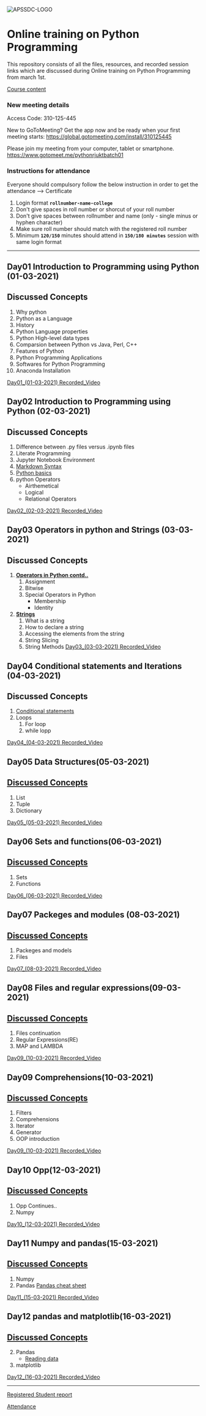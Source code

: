 ![APSSDC-LOGO](https://drive.google.com/uc?export=download&id=15AKQ6_-BixW4K6mL6RPphF5EKXqYF2zj)
# Online training on Python Programming 
This repository consists of all the files, resources, and recorded session links which are discussed during Online training on Python Programming from march 1st.



[Course content](https://drive.google.com/file/d/1bcJPn8XSkwHoTTY0wPsB0pRQG-IdmiDJ/view)
### New meeting details
Access Code: 310-125-445

New to GoToMeeting? Get the app now and be ready when your first meeting starts: https://global.gotomeeting.com/install/310125445

Please join my meeting from your computer, tablet or smartphone.
https://www.gotomeet.me/pythonrjuktbatch01


### Instructions for attendance

Everyone should compulsory follow the below instruction in order to get the attendance --> Certificate

1. Login format **`rollnumber-name-college`**
2. Don't give spaces in roll number or shorcut of your roll number
3. Don't give spaces between rollnumber and name (only - single minus or hyphen character)
4. Make sure roll number should match with the registered roll number
5. Minimum **`120/150`** minutes should attend in **`150/180 minutes`** session with same login format

---
## Day01 Introduction to Programming using Python (01-03-2021)
## Discussed Concepts

1. Why python 
1. Python as a Language 
1. History 
1. Python Language properties 
1. Python High-level data types 
1. Comparsion between Python vs Java, Perl, C++ 
1. Features of Python 
1. Python Programming Applications 
1. Softwares for Python Programming 
2. Anaconda Installation 

[Day01_(01-03-2021) Recorded_Video](https://transcripts.gotomeeting.com/#/s/dd45f73a6ea4d9a6348bef1a6b74bea0e027fe95ef2f3413d2a3d387462112e9)
## Day02 Introduction to Programming using Python (02-03-2021)
## Discussed Concepts
1. Difference between .py files versus .ipynb files
1. Literate Programming
1. Jupyter Notebook Environment
1. [Markdown Syntax](https://github.com/AP-Skill-Development-Corporation/Online-training-on-Python-Programmingmarch-B1/blob/main/Day_02_02March2021/introduction.ipynb)
2. [Python basics](https://github.com/AP-Skill-Development-Corporation/Online-training-on-Python-Programmingmarch-B1/blob/main/Day_02_02March2021/Python%20day%201%20class%20notes.ipynb)
3. python Operators
    - Airthemetical
    - Logical
    - Relational Operators

[Day02_(02-03-2021) Recorded_Video](https://transcripts.gotomeeting.com/#/s/6648e8fd74685ace37e20f97d2bf2d0879373d2ddb81cf76dca8f58158e31e87)

## Day03 Operators in python and Strings (03-03-2021)
## Discussed Concepts
1. [**Operators in Python contd..**](https://github.com/AP-Skill-Development-Corporation/Online-training-on-Python-Programmingmarch-B1/blob/main/Day_03_03MArch2021/Day3_python%20Operators.ipynb)
    1. Assignment
    2. Bitwise
    3. Special Operators in Python
        - Membership
        - Identity
2. [**Strings**](https://github.com/AP-Skill-Development-Corporation/Online-training-on-Python-Programmingmarch-B1/blob/main/Day_03_03MArch2021/Day3_python%20Strings.ipynb)
    1. What is a string
    2. How to declare a string
    3. Accessing the elements from the string
    4. String Slicing
    5. String Methods
[Day03_(03-03-2021) Recorded_Video](https://transcripts.gotomeeting.com/#/s/843e5b9b83475268ed6c7a94530b8c4e8746f893eb19b33b26aaffa298b96fac)

## Day04 Conditional statements and Iterations (04-03-2021)
## Discussed Concepts
1. [Conditional statements](https://github.com/AP-Skill-Development-Corporation/Online-training-on-Python-Programmingmarch-B1/blob/main/Day_04_04March2021.ipynb)
2. Loops 
    1. For loop
    2. while lopp

[Day04_(04-03-2021) Recorded_Video](https://transcripts.gotomeeting.com/#/s/47b91c4a12a49b1e8a0c73757a3f7b8af11167b7be429015916636136b54e55d)

## Day05 Data Structures(05-03-2021)
## [Discussed Concepts](https://github.com/AP-Skill-Development-Corporation/Online-training-on-Python-Programmingmarch-B1/blob/main/Day_05_05March2021/Day_05_data%20structures.ipynb)
1. List 
2. Tuple
3. Dictionary

[Day05_(05-03-2021) Recorded_Video](https://transcripts.gotomeeting.com/#/s/1cc70847f345d6e415309f6fb645fe8f4bd5f244c1ebb7bc82cc90be0fac42b1)

## Day06 Sets and functions(06-03-2021)
## [Discussed Concepts](https://github.com/AP-Skill-Development-Corporation/Online-training-on-Python-Programmingmarch-B1/blob/main/Day_06_06March2021.ipynb)
1. Sets
2. Functions

[Day06_(06-03-2021) Recorded_Video](https://transcripts.gotomeeting.com/#/s/80ef509cabcc13c52b52aa50dd8c2be63c4fcfa8777ebff339ecefb3dc402080)

## Day07 Packeges and modules (08-03-2021)
## [Discussed Concepts](https://github.com/AP-Skill-Development-Corporation/Online-training-on-Python-Programmingmarch-B1/blob/main/Day_07_08March2021/Day_07_08March2021.ipynb)
1. Packeges and models
2. Files

[Day07_(08-03-2021) Recorded_Video](https://transcripts.gotomeeting.com/#/s/35540f24d859fc8738ccfd59e126ab6d10509e5ecc80eb42d4983d00651aff07)


## Day08 Files and regular expressions(09-03-2021)
## [Discussed Concepts](https://github.com/AP-Skill-Development-Corporation/Online-training-on-Python-Programmingmarch-B1/blob/main/Day_08_09March2021.ipynb)
1. Files continuation 
2. Regular Expressions(RE)
3. MAP and LAMBDA 

[Day09_(10-03-2021) Recorded_Video](https://transcripts.gotomeeting.com/#/s/900d199ae83a379f7b149f8cde9b6fac6f978d38a327b14c7047b33f256391ad)

## Day09 Comprehensions(10-03-2021)
## [Discussed Concepts](https://github.com/AP-Skill-Development-Corporation/Online-training-on-Python-Programmingmarch-B1/blob/main/Day_09_10March2021.ipynb)
1. Filters 
2. Comprehensions
3. Iterator
4. Generator
5. OOP introduction

[Day09_(10-03-2021) Recorded_Video](https://transcripts.gotomeeting.com/#/s/191e70688aafacb0bed440af5d0eefb37a5623fdf10f5cbab0997f40b3cc91e9)

## Day10 Opp(12-03-2021)
## [Discussed Concepts](https://github.com/AP-Skill-Development-Corporation/Online-training-on-Python-Programmingmarch-B1/blob/main/Day10_12March2021.ipynb)
1. Opp Continues..
2. Numpy

[Day10_(12-03-2021) Recorded_Video](https://transcripts.gotomeeting.com/#/s/d7a0cd2249068ebd04b01a68ed544909283992133c8b1b80c41e9f5474d688e0)

## Day11 Numpy and pandas(15-03-2021)
## [Discussed Concepts](https://github.com/AP-Skill-Development-Corporation/Online-training-on-Python-Programmingmarch-B1/blob/main/Day_11_15March2021.ipynb)
1. Numpy
2. Pandas 
[Pandas cheat sheet](https://pandas.pydata.org/Pandas_Cheat_Sheet.pdf)

[Day11_(15-03-2021) Recorded_Video](https://transcripts.gotomeeting.com/#/s/e780f077852fc54aefd511114a882cac8fe2d4865a1e25581d40a36a415298d7)
## Day12 pandas and matplotlib(16-03-2021)
## [Discussed Concepts]()
2. Pandas 
    - [Reading data](https://drive.google.com/file/d/1jt_pqd-FDzfQ5v_0x6Bp8nYhcj2n1RfN/view)
4. matplotlib

[Day12_(16-03-2021) Recorded_Video](https://transcripts.gotomeeting.com/#/s/71c55af70977832f08bd43b31ee4e703402d1fbf14302683957bbf44b4ed783d)

-----
[Registered Student report](https://docs.google.com/spreadsheets/d/1c3LyL2Pik5HiBCISMMuYhv4214dCMRHR5tuPywDb-4g/edit?usp=sharing)

[Attendance](https://docs.google.com/spreadsheets/d/1VYY59lP-y7vpZpELXlIesWoStHjuom1LcZJfo-7xlzM/edit?usp=sharing)
